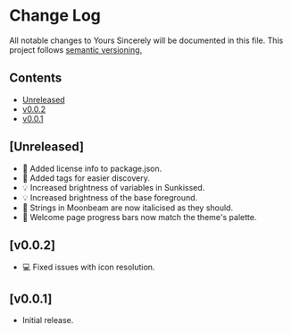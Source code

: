 # Change Log

All notable changes to Yours Sincerely will be documented in this file.
This project follows [semantic versioning.](https://semver.org/)

## Contents
- [Unreleased](#unreleased)
- [v0.0.2](#v002)
- [v0.0.1](#v001)

## [Unreleased]
- 📄 Added license info to package.json.
- 📄 Added tags for easier discovery.
- 💡 Increased brightness of variables in Sunkissed.
- 💡 Increased brightness of the base foreground.
- 🎢 Strings in Moonbeam are now italicised as they should. 
- 🎉 Welcome page progress bars now match the theme's palette.

## [v0.0.2]

- 💻 Fixed issues with icon resolution.

## [v0.0.1]

- Initial release.
